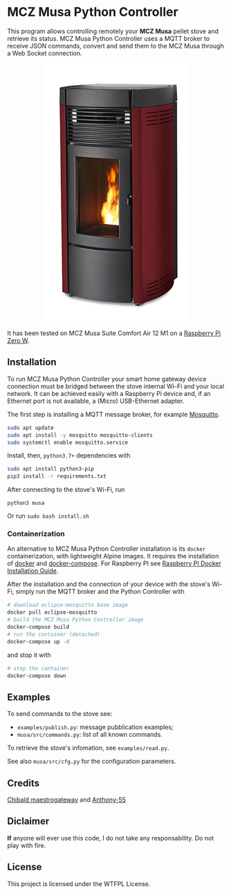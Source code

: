 # MCZ Musa Python Controller

This program allows controlling remotely your **MCZ Musa** pellet stove and retrieve its status. MCZ Musa Python Controller uses a MQTT broker to receive JSON commands, convert and send them to the MCZ Musa through a Web Socket connection.

<div style="text-align:center;"><img src="./assets/mcz_musa.jpg"/></div>

It has been tested on MCZ Musa Suite Comfort Air 12 M1 on a [Raspberry Pi Zero W](https://www.raspberrypi.org/products/raspberry-pi-zero-w/).


## Installation

To run MCZ Musa Python Controller your smart home gateway device connection must be bridged between the stove internal Wi-Fi and your local network. It can be achieved easily with a Raspberry Pi device and, if an Ethernet port is not available, a (Micro) USB-Ethernet adapter.

The first step is installing a MQTT message broker, for example [Mosquitto](https://mosquitto.org/download/).

```bash
sudo apt update
sudo apt install -y mosquitto mosquitto-clients
sudo systemctl enable mosquitto.service
```

Install, then, `python3.7+` dependencies with

```bash
sudo apt install python3-pip
pip3 install -r requirements.txt
```

After connecting to the stove's Wi-Fi, run

```
python3 musa
```

Or run `sudo bash install.sh`


### Containerization

An alternative to MCZ Musa Python Controller installation is its `docker` containerization, with lightweight Alpine images. It requires the installation of [docker](https://docs.docker.com/install/) and [docker-compose](https://docs.docker.com/compose/install/). For Raspberry PI see [Raspberry PI Docker Installation Guide](https://dev.to/rohansawant/installing-docker-and-docker-compose-on-the-raspberry-pi-in-5-simple-steps-3mgl).


After the installation and the connection of your device with the stove's Wi-Fi, simply run the MQTT broker and the Python Controller with

```bash
# download eclipse-mosquitto base image
docker pull eclipse-mosquitto
# build the MCZ Musa Python Controller image
docker-compose build
# run the container (detached)
docker-compose up -d
```

and stop it with

```bash
# stop the container
docker-compose down
```


## Examples

To send commands to the stove see:

- `examples/publish.py`: message pubblication examples;
- `musa/src/commands.py`: list of all known commands.

To retrieve the stove's infomation, see `examples/read.py`.

See also `musa/src/cfg.py` for the configuration parameters.

## Credits

[Chibald maestrogateway](https://github.com/Chibald/maestrogateway) and [Anthony-55](https://github.com/Anthony-55/maestro)


## Diclaimer

**If** anyone will ever use this code, I do not take any responsability. Do not play with fire.


## License

This project is licensed under the WTFPL License.
